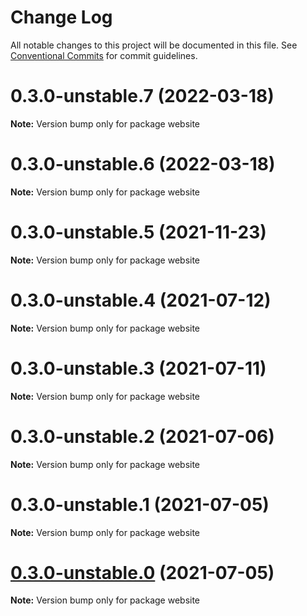 # Change Log

All notable changes to this project will be documented in this file.
See [Conventional Commits](https://conventionalcommits.org) for commit guidelines.

# 0.3.0-unstable.7 (2022-03-18)

**Note:** Version bump only for package website





# 0.3.0-unstable.6 (2022-03-18)

**Note:** Version bump only for package website





# 0.3.0-unstable.5 (2021-11-23)

**Note:** Version bump only for package website





# 0.3.0-unstable.4 (2021-07-12)

**Note:** Version bump only for package website





# 0.3.0-unstable.3 (2021-07-11)

**Note:** Version bump only for package website





# 0.3.0-unstable.2 (2021-07-06)

**Note:** Version bump only for package website





# 0.3.0-unstable.1 (2021-07-05)

**Note:** Version bump only for package website





# [0.3.0-unstable.0](https://github.com/transmute-industries/did-key.js/compare/v0.2.1-unstable.42...v0.3.0-unstable.0) (2021-07-05)

**Note:** Version bump only for package website

